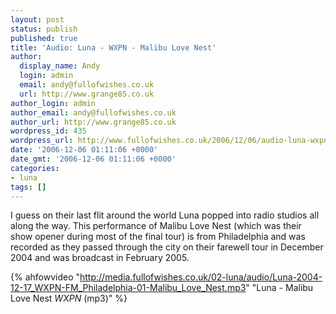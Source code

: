 ```yaml
---
layout: post
status: publish
published: true
title: 'Audio: Luna - WXPN - Malibu Love Nest'
author:
  display_name: Andy
  login: admin
  email: andy@fullofwishes.co.uk
  url: http://www.grange85.co.uk
author_login: admin
author_email: andy@fullofwishes.co.uk
author_url: http://www.grange85.co.uk
wordpress_id: 435
wordpress_url: http://www.fullofwishes.co.uk/2006/12/06/audio-luna-wxpn-malibu-love-nest/
date: '2006-12-06 01:11:06 +0000'
date_gmt: '2006-12-06 01:11:06 +0000'
categories:
- luna
tags: []
---
```

<p>I guess on their last flit around the world Luna popped into radio studios all along the way. This performance of Malibu Love Nest (which was their show opener during most of the final tour) is from Philadelphia and was recorded as they passed through the city on their farewell tour in December 2004 and was broadcast in February 2005.</p>

{% ahfowvideo "http://media.fullofwishes.co.uk/02-luna/audio/Luna-2004-12-17_WXPN-FM_Philadelphia-01-Malibu_Love_Nest.mp3" "Luna - Malibu Love Nest <em>WXPN</em> (mp3)" %}

